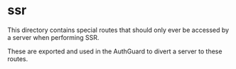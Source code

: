 # ssr

This directory contains special routes that should only ever be
accessed by a server when performing SSR.

These are exported and used in the AuthGuard to divert a server to these routes.
